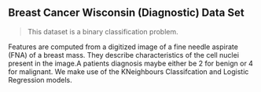 ## Breast Cancer Wisconsin (Diagnostic) Data Set
>This dataset is a binary classification problem. 

Features are computed from a digitized image of a fine needle aspirate (FNA) of a breast mass. They describe characteristics of the cell nuclei present in the image.A patients diagnosis maybe either be 2 for benign or  4 for malignant. We make use of the KNeighbours Classifcation and Logistic Regression models.
